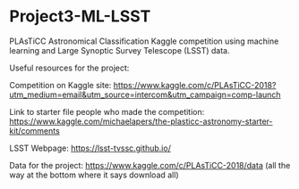 # Project3-ML-LSST
PLAsTiCC Astronomical Classification Kaggle competition using machine learning and Large Synoptic Survey Telescope (LSST) data. 

Useful resources for the project: 

Competition on Kaggle site: https://www.kaggle.com/c/PLAsTiCC-2018?utm_medium=email&utm_source=intercom&utm_campaign=comp-launch

Link to starter file people who made the competition: https://www.kaggle.com/michaelapers/the-plasticc-astronomy-starter-kit/comments

LSST Webpage: https://lsst-tvssc.github.io/ 

Data for the project: https://www.kaggle.com/c/PLAsTiCC-2018/data (all the way at the bottom where it says download all) 
